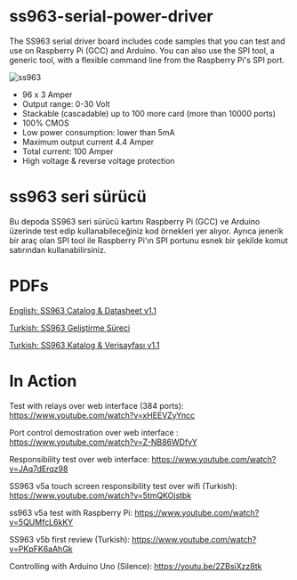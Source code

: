 # ss963-serial-power-driver
The SS963 serial driver board includes code samples that you can test and use on Raspberry Pi (GCC) and Arduino.
You can also use the SPI tool, a generic tool, with a flexible command line from the Raspberry Pi's SPI port.

![ss963](http://www.tankado.com/wp-content/uploads/2018/01/v5c_lq.png)

 - 96 x 3 Amper 
 - Output range: 0-30 Volt
 - Stackable (cascadable) up to 100 more card (more than 10000 ports)
 - 100% CMOS
 - Low power consumption: lower than 5mA
 - Maximum output current 4.4 Amper
 - Total current: 100 Amper
 - High voltage & reverse voltage protection


# ss963 seri sürücü
Bu depoda SS963 seri sürücü kartını Raspberry Pi (GCC) ve Arduino üzerinde test edip kullanabileceğiniz kod örnekleri yer alıyor.
Ayrıca jenerik bir araç olan SPI tool ile Raspberry Pi'ın SPI portunu esnek bir şekilde komut satırından kullanabilirsiniz.

# PDFs 
[English: SS963 Catalog & Datasheet v1.1](http://www.izlencebilisim.com/kullanici/goruntu/yazi/fileman/Uploads/tanitim_kitapciklari/ss963_catalog_en_1.1.pdf)
 
[Turkish: SS963 Geliştirme Süreci](http://www.izlencebilisim.com/kullanici/goruntu/yazi/fileman/Uploads/tanitim_kitapciklari/SS963_gelistirme_sureci.pdf)
 
[Turkish: SS963 Katalog & Verisayfası v1.1]( http://www.izlencebilisim.com/kullanici/goruntu/yazi/fileman/Uploads/tanitim_kitapciklari/ss963_katalog_tr.pdf)
  
# In Action
Test with relays over web interface (384 ports): https://www.youtube.com/watch?v=xHEEVZyYncc

Port control demostration over web interface : https://www.youtube.com/watch?v=Z-NB86WDfvY

Responsibility test over web interface: https://www.youtube.com/watch?v=JAq7dErqz98

SS963 v5a touch screen responsibility test over wifi (Turkish): https://www.youtube.com/watch?v=5tmQKOjstbk

ss963 v5a test with Raspberry Pi: https://www.youtube.com/watch?v=5QUMfcL6kKY

SS963 v5b first review (Turkish): https://www.youtube.com/watch?v=PKpFK6aAhGk

Controlling with Arduino Uno (Silence): https://youtu.be/2ZBsiXzz8tk
